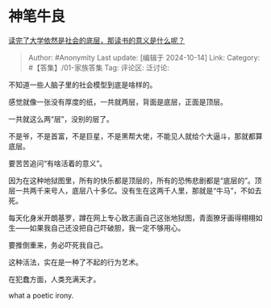 # 神笔牛良
[读完了大学依然是社会的底层，那读书的意义是什么呢？](https://www.zhihu.com/question/657847327/answer/5493772003)

> Author: #Anonymity
> Last update: [编辑于 2024-10-14]
> Link:
> Category: #【答集】/01-家族答集 
> Tag: 
> 评论区:
> 泛讨论:

不知道一些人脑子里的社会模型到底是啥样的。

感觉就像一张没有厚度的纸，一共就两层，背面是底层，正面是顶层。

一共就这么两“层”，没别的层了。

不是爷，不是首富，不是巨星，不是黑帮大佬，不能见人就给个大逼斗，那就都算底层。

要苦苦追问“有啥活着的意义”。

因为在这种地狱图里，所有的快乐都是顶层的，所有的恐怖悲剧都是“底层的”。顶层一共两千来号人，底层八十多亿。没有生在这两千人里，那就是“牛马”，不如去死。

每天化身米开朗基罗，蹲在网上专心致志画自己这张地狱图，青面獠牙画得栩栩如生——如果我自己还没把自己吓破胆，我一定不够用心。

要推倒重来，务必吓死我自己。

这种活法，实在是一种了不起的行为艺术。

在犯蠢方面，人类充满天才。

what a poetic irony.